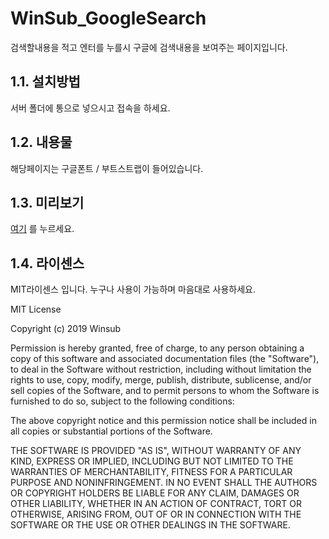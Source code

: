WinSub_GoogleSearch
======================

검색할내용을 적고 엔터를 누를시 구글에 검색내용을 보여주는 페이지입니다.
## 1.1. 설치방법
서버 폴더에 통으로 넣으시고 접속을 하세요.

## 1.2. 내용물
해당페이지는 구글폰트 / 부트스트랩이 들어있습니다.

## 1.3. 미리보기
[여기](https://winsub.kr/searchto/#) 를 누르세요.

## 1.4. 라이센스 
MIT라이센스 입니다. 누구나 사용이 가능하며 마음대로 사용하세요. 

MIT License

Copyright (c) 2019 Winsub

Permission is hereby granted, free of charge, to any person obtaining a copy
of this software and associated documentation files (the "Software"), to deal
in the Software without restriction, including without limitation the rights
to use, copy, modify, merge, publish, distribute, sublicense, and/or sell
copies of the Software, and to permit persons to whom the Software is
furnished to do so, subject to the following conditions:

The above copyright notice and this permission notice shall be included in all
copies or substantial portions of the Software.

THE SOFTWARE IS PROVIDED "AS IS", WITHOUT WARRANTY OF ANY KIND, EXPRESS OR
IMPLIED, INCLUDING BUT NOT LIMITED TO THE WARRANTIES OF MERCHANTABILITY,
FITNESS FOR A PARTICULAR PURPOSE AND NONINFRINGEMENT. IN NO EVENT SHALL THE
AUTHORS OR COPYRIGHT HOLDERS BE LIABLE FOR ANY CLAIM, DAMAGES OR OTHER
LIABILITY, WHETHER IN AN ACTION OF CONTRACT, TORT OR OTHERWISE, ARISING FROM,
OUT OF OR IN CONNECTION WITH THE SOFTWARE OR THE USE OR OTHER DEALINGS IN THE
SOFTWARE.
